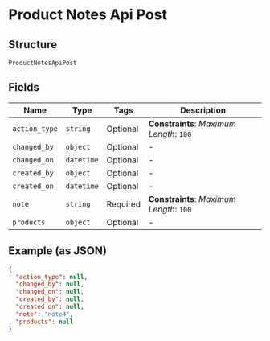 
# Product Notes Api Post

## Structure

`ProductNotesApiPost`

## Fields

| Name | Type | Tags | Description |
|  --- | --- | --- | --- |
| `action_type` | `string` | Optional | **Constraints**: *Maximum Length*: `100` |
| `changed_by` | `object` | Optional | - |
| `changed_on` | `datetime` | Optional | - |
| `created_by` | `object` | Optional | - |
| `created_on` | `datetime` | Optional | - |
| `note` | `string` | Required | **Constraints**: *Maximum Length*: `100` |
| `products` | `object` | Optional | - |

## Example (as JSON)

```json
{
  "action_type": null,
  "changed_by": null,
  "changed_on": null,
  "created_by": null,
  "created_on": null,
  "note": "note4",
  "products": null
}
```


